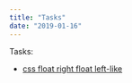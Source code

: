 ```yaml
---
title: "Tasks"
date: "2019-01-16"
---
```


Tasks:

- [css float right float left-like](https://stackoverflow.com/questions/49058479/flutter-anyone-have-a-flow-example-to-conditionally-wrap-with-left-and-right-a)
